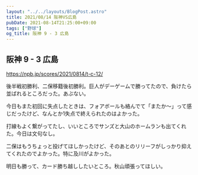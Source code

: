 ```yaml
---
layout: "../../layouts/BlogPost.astro"
title: 2021/08/14 阪神VS広島
pubDate: 2021-08-14T21:25:00+09:00
tags: ["野球"]
og_title: 阪神 9 - 3 広島
---
```


## 阪神 9 - 3 広島

https://npb.jp/scores/2021/0814/t-c-12/


後半戦初勝利、二保移籍後初勝利。巨人がデーゲームで勝ってたので、負けたら並ばれるところだった。あぶない。

今日もまた初回に失点したときは、フォアボールも絡んでて「またか～」って感じだったけど、なんとか1失点で終えられたのはよかった。

打線もよく繋がってたし、いいところでサンズと大山のホームランも出てくれた。今日は文句なし。

二保はもうちょっと投げてほしかったけど、そのあとのリリーフがしっかり抑えてくれたのでよかった。特に及川がよかった。

明日も勝って、カード勝ち越ししたいところ。秋山頑張ってほしい。